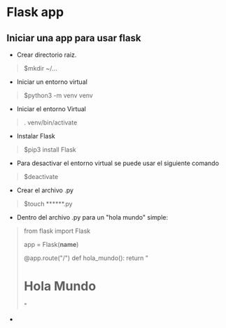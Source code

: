 # Flask app 

## Iniciar una app para usar flask

- Crear directorio raiz.

> $mkdir ~/...

- Iniciar un entorno virtual

> $python3 -m venv venv

- Iniciar el entorno Virtual

> . venv/bin/activate

- Instalar Flask

> $pip3 install Flask

- Para desactivar el entorno virtual se puede usar el siguiente comando

> $deactivate

- Crear el archivo .py

> $touch ******.py

- Dentro del archivo .py para un "hola mundo" simple:

> from flask import Flask
>
> app = Flask(__name__)
> 
> @app.route("/")
>       def hola_mundo():
>               return "<h1>Hola Mundo</h1>"       

- 
